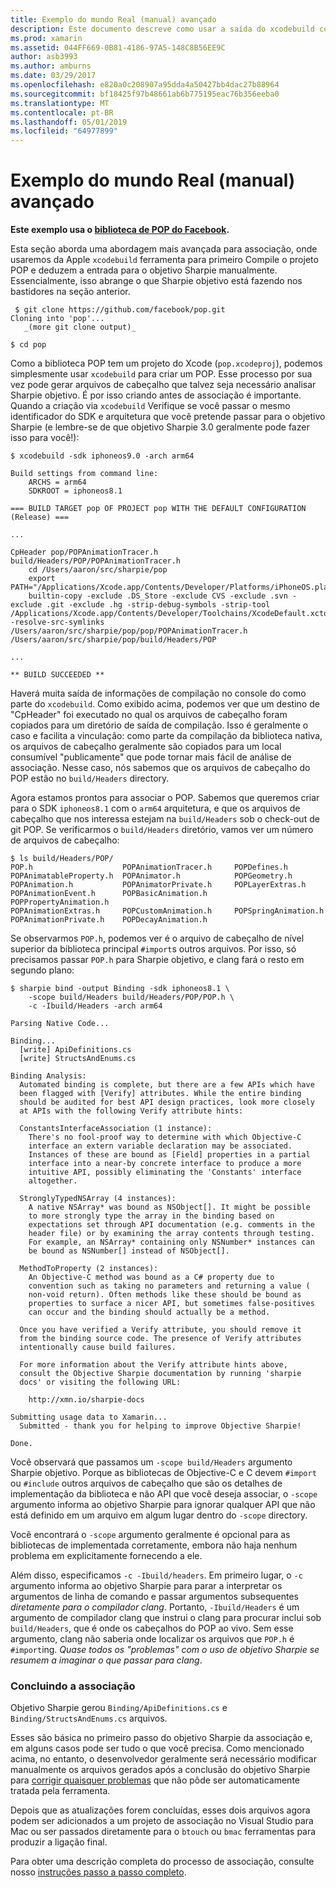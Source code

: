 ```yaml
---
title: Exemplo do mundo Real (manual) avançado
description: Este documento descreve como usar a saída do xcodebuild como entrada para o objetivo Sharpie, que fornece informações sobre o que o objetivo Sharpie faz nos bastidores.
ms.prod: xamarin
ms.assetid: 044FF669-0B81-4186-97A5-148C8B56EE9C
author: asb3993
ms.author: amburns
ms.date: 03/29/2017
ms.openlocfilehash: e820a0c208907a95dda4a50427bb4dac27b88964
ms.sourcegitcommit: bf18425f97b48661ab6b775195eac76b356eeba0
ms.translationtype: MT
ms.contentlocale: pt-BR
ms.lasthandoff: 05/01/2019
ms.locfileid: "64977899"
---
```

# <a name="advanced-manual-real-world-example"></a>Exemplo do mundo Real (manual) avançado

**Este exemplo usa o [biblioteca de POP do Facebook](https://github.com/facebook/pop).**

Esta seção aborda uma abordagem mais avançada para associação, onde usaremos da Apple `xcodebuild` ferramenta para primeiro Compile o projeto POP e deduzem a entrada para o objetivo Sharpie manualmente. Essencialmente, isso abrange o que Sharpie objetivo está fazendo nos bastidores na seção anterior.

```
 $ git clone https://github.com/facebook/pop.git
Cloning into 'pop'...
   _(more git clone output)_

$ cd pop
```

Como a biblioteca POP tem um projeto do Xcode (`pop.xcodeproj`), podemos simplesmente usar `xcodebuild` para criar um POP. Esse processo por sua vez pode gerar arquivos de cabeçalho que talvez seja necessário analisar Sharpie objetivo. É por isso criando antes de associação é importante. Quando a criação via `xcodebuild` Verifique se você passar o mesmo identificador do SDK e arquitetura que você pretende passar para o objetivo Sharpie (e lembre-se de que objetivo Sharpie 3.0 geralmente pode fazer isso para você!):

```
$ xcodebuild -sdk iphoneos9.0 -arch arm64

Build settings from command line:
    ARCHS = arm64
    SDKROOT = iphoneos8.1
 
=== BUILD TARGET pop OF PROJECT pop WITH THE DEFAULT CONFIGURATION (Release) ===
 
...
 
CpHeader pop/POPAnimationTracer.h build/Headers/POP/POPAnimationTracer.h
    cd /Users/aaron/src/sharpie/pop
    export PATH="/Applications/Xcode.app/Contents/Developer/Platforms/iPhoneOS.platform/Developer/usr/bin:/Applications/Xcode.app/Contents/Developer/usr/bin:/Users/aaron/bin::/usr/local/bin:/usr/bin:/bin:/usr/sbin:/sbin:/opt/X11/bin:/usr/local/git/bin:/Users/aaron/.rvm/bin"
    builtin-copy -exclude .DS_Store -exclude CVS -exclude .svn -exclude .git -exclude .hg -strip-debug-symbols -strip-tool /Applications/Xcode.app/Contents/Developer/Toolchains/XcodeDefault.xctoolchain/usr/bin/strip -resolve-src-symlinks /Users/aaron/src/sharpie/pop/pop/POPAnimationTracer.h /Users/aaron/src/sharpie/pop/build/Headers/POP
 
...
 
** BUILD SUCCEEDED **
```

Haverá muita saída de informações de compilação no console do como parte do `xcodebuild`. Como exibido acima, podemos ver que um destino de "CpHeader" foi executado no qual os arquivos de cabeçalho foram copiados para um diretório de saída de compilação. Isso é geralmente o caso e facilita a vinculação: como parte da compilação da biblioteca nativa, os arquivos de cabeçalho geralmente são copiados para um local consumível "publicamente" que pode tornar mais fácil de análise de associação. Nesse caso, nós sabemos que os arquivos de cabeçalho do POP estão no `build/Headers` directory.

Agora estamos prontos para associar o POP. Sabemos que queremos criar para o SDK `iphoneos8.1` com o `arm64` arquitetura, e que os arquivos de cabeçalho que nos interessa estejam na `build/Headers` sob o check-out de git POP. Se verificarmos o `build/Headers` diretório, vamos ver um número de arquivos de cabeçalho:

```
$ ls build/Headers/POP/
POP.h                    POPAnimationTracer.h     POPDefines.h
POPAnimatableProperty.h  POPAnimator.h            POPGeometry.h
POPAnimation.h           POPAnimatorPrivate.h     POPLayerExtras.h
POPAnimationEvent.h      POPBasicAnimation.h      POPPropertyAnimation.h
POPAnimationExtras.h     POPCustomAnimation.h     POPSpringAnimation.h
POPAnimationPrivate.h    POPDecayAnimation.h
```

Se observarmos `POP.h`, podemos ver é o arquivo de cabeçalho de nível superior da biblioteca principal `#import`s outros arquivos. Por isso, só precisamos passar `POP.h` para Sharpie objetivo, e clang fará o resto em segundo plano:

```
$ sharpie bind -output Binding -sdk iphoneos8.1 \
    -scope build/Headers build/Headers/POP/POP.h \
    -c -Ibuild/Headers -arch arm64

Parsing Native Code...

Binding...
  [write] ApiDefinitions.cs
  [write] StructsAndEnums.cs

Binding Analysis:
  Automated binding is complete, but there are a few APIs which have
  been flagged with [Verify] attributes. While the entire binding
  should be audited for best API design practices, look more closely
  at APIs with the following Verify attribute hints:

  ConstantsInterfaceAssociation (1 instance):
    There's no fool-proof way to determine with which Objective-C
    interface an extern variable declaration may be associated.
    Instances of these are bound as [Field] properties in a partial
    interface into a near-by concrete interface to produce a more
    intuitive API, possibly eliminating the 'Constants' interface
    altogether.

  StronglyTypedNSArray (4 instances):
    A native NSArray* was bound as NSObject[]. It might be possible
    to more strongly type the array in the binding based on
    expectations set through API documentation (e.g. comments in the
    header file) or by examining the array contents through testing.
    For example, an NSArray* containing only NSNumber* instances can
    be bound as NSNumber[] instead of NSObject[].

  MethodToProperty (2 instances):
    An Objective-C method was bound as a C# property due to
    convention such as taking no parameters and returning a value (
    non-void return). Often methods like these should be bound as
    properties to surface a nicer API, but sometimes false-positives
    can occur and the binding should actually be a method.

  Once you have verified a Verify attribute, you should remove it
  from the binding source code. The presence of Verify attributes
  intentionally cause build failures.

  For more information about the Verify attribute hints above,
  consult the Objective Sharpie documentation by running 'sharpie
  docs' or visiting the following URL:

    http://xmn.io/sharpie-docs

Submitting usage data to Xamarin...
  Submitted - thank you for helping to improve Objective Sharpie!

Done.
```

Você observará que passamos um `-scope build/Headers` argumento Sharpie objetivo. Porque as bibliotecas de Objective-C e C devem `#import` ou `#include` outros arquivos de cabeçalho que são os detalhes de implementação da biblioteca e não API que você deseja associar, o `-scope` argumento informa ao objetivo Sharpie para ignorar qualquer API que não está definido em um arquivo em algum lugar dentro do `-scope` directory.

Você encontrará o `-scope` argumento geralmente é opcional para as bibliotecas de implementada corretamente, embora não haja nenhum problema em explicitamente fornecendo a ele.

Além disso, especificamos `-c -Ibuild/headers`. Em primeiro lugar, o `-c` argumento informa ao objetivo Sharpie para parar a interpretar os argumentos de linha de comando e passar argumentos subsequentes _diretamente para o compilador clang_. Portanto, `-Ibuild/Headers` é um argumento de compilador clang que instrui o clang para procurar inclui sob `build/Headers`, que é onde os cabeçalhos do POP ao vivo. Sem esse argumento, clang não saberia onde localizar os arquivos que `POP.h` é `#import`ing. _Quase todos os "problemas" com o uso de objetivo Sharpie se resumem a imaginar o que passar para clang_.

### <a name="completing-the-binding"></a>Concluindo a associação

Objetivo Sharpie gerou `Binding/ApiDefinitions.cs` e `Binding/StructsAndEnums.cs` arquivos.

Esses são básica no primeiro passo do objetivo Sharpie da associação e, em alguns casos pode ser tudo o que você precisa. Como mencionado acima, no entanto, o desenvolvedor geralmente será necessário modificar manualmente os arquivos gerados após a conclusão do objetivo Sharpie para [corrigir quaisquer problemas](~/cross-platform/macios/binding/objective-sharpie/platform/apidefinitions-structsandenums.md) que não pôde ser automaticamente tratada pela ferramenta.

Depois que as atualizações forem concluídas, esses dois arquivos agora podem ser adicionados a um projeto de associação no Visual Studio para Mac ou ser passados diretamente para o `btouch` ou `bmac` ferramentas para produzir a ligação final.

Para obter uma descrição completa do processo de associação, consulte nosso [instruções passo a passo completo](~/ios/platform/binding-objective-c/walkthrough.md).
